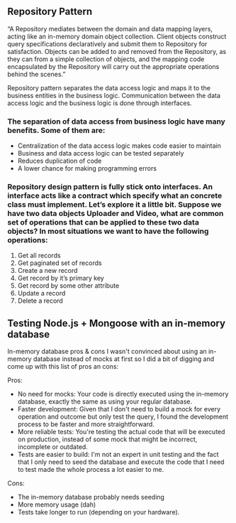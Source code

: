 ## Repository Pattern 

“A Repository mediates between the domain and data mapping layers, acting like an in-memory domain object collection. Client objects construct query specifications declaratively and submit them to Repository for satisfaction. Objects can be added to and removed from the Repository, as they can from a simple collection of objects, and the mapping code encapsulated by the Repository will carry out the appropriate operations behind the scenes.”

Repository pattern separates the data access logic and maps it to the business entities in the business logic. Communication between the data access logic and the business logic  is done through interfaces.


### The separation of data access from business logic have many benefits. Some of them are:

- Centralization of the data access logic makes code easier to maintain
- Business and data access logic can be tested separately
- Reduces duplication of code
- A lower chance for making programming errors


### Repository design pattern is  fully stick onto interfaces. An interface acts like a contract which specify what an concrete class must implement. Let’s explore it a little bit. Suppose we have two data objects Uploader and Video, what are common set of operations that can be applied to these two data objects? In most situations we want to have the following operations:

1. Get all records
2. Get paginated set of records
3. Create a new record
4. Get record by it’s primary key
5. Get record by some other attribute
6. Update a record
7. Delete a record


## Testing Node.js + Mongoose with an in-memory database

In-memory database pros & cons
I wasn't convinced about using an in-memory database instead of mocks at first so I did a bit of digging and come up with this list of pros an cons:

Pros:

- No need for mocks: Your code is directly executed using the in-memory database, exactly the same as using your regular database.
- Faster development: Given that I don't need to build a mock for every operation and outcome but only test the query, I found the development process to be faster and more straightforward.
- More reliable tests: You're testing the actual code that will be executed on production, instead of some mock that might be incorrect, incomplete or outdated.
- Tests are easier to build: I'm not an expert in unit testing and the fact that I only need to seed the database and execute the code that I need to test made the whole process a lot easier to me.

Cons:

- The in-memory database probably needs seeding
- More memory usage (dah)
- Tests take longer to run (depending on your hardware).
